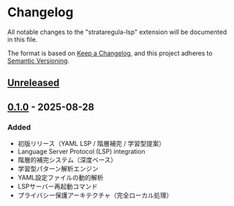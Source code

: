 # Changelog

All notable changes to the "strataregula-lsp" extension will be documented in this file.

The format is based on [Keep a Changelog](https://keepachangelog.com/en/1.0.0/),
and this project adheres to [Semantic Versioning](https://semver.org/spec/v2.0.0.html).

## [Unreleased]

## [0.1.0] - 2025-08-28

### Added
- 初版リリース（YAML LSP / 階層補完 / 学習型提案）
- Language Server Protocol (LSP) integration
- 階層的補完システム（深度ベース）
- 学習型パターン解析エンジン
- YAML設定ファイルの動的解析
- LSPサーバー再起動コマンド
- プライバシー保護アーキテクチャ（完全ローカル処理）

[Unreleased]: https://github.com/unizontech/strataregula-vscode/compare/v0.1.0...HEAD
[0.1.0]: https://github.com/unizontech/strataregula-vscode/releases/tag/v0.1.0
